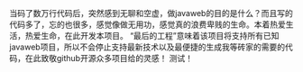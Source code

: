 当码了数万行代码后，突然感到无聊和空虚，做javaweb的目的是什么？而且写的代码多了，忘的也很多，感觉像做无用功，感觉真的浪费卑贱的生命。本着热爱生活，热爱生命，在此开发本项目。
“最后的工程”意味着该项目将支持所有已知javaweb项目，所以不会停止支持最新技术以及最便捷的生成我等砖家的需要的代码，在此致敬github开源众多项目给的灵感！
测试！


